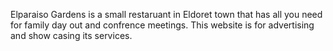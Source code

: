 Elparaiso Gardens is a small restaruant in Eldoret town that has all you need for family day out and confrence meetings.
This website is for advertising and show casing its services.
